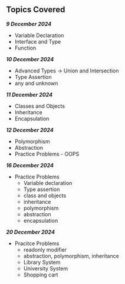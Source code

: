 ## Topics Covered

***9 December 2024***
- Variable Declaration
- Interface and Type
- Function

***10 December 2024***
- Advanced Types -> Union and Intersection
- Type Assertion
- any and unknown

***11 December 2024***
- Classes and Objects
- Inheritance
- Encapsulation

***12 December 2024***
- Polymorphism
- Abstraction
- Practice Problems - OOPS

***16 December 2024***
- Practice Problems
    - Variable declaration
    - Type assertion
    - class and objects
    - inheritance
    - polymorphism
    - abstraction
    - encapsulation

***20 December 2024***
- Pracitce Problems
    - readonly modifier
    - abstraction, polymorphism, inheritance
    - Library System
    - University System
    - Shopping cart
